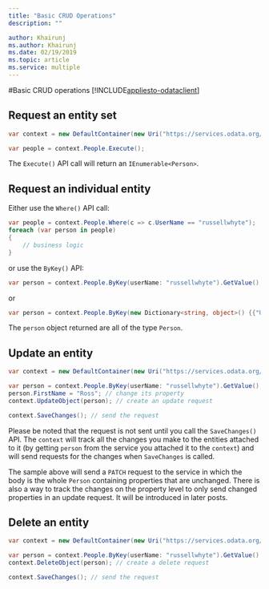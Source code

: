 ```yaml
---
title: "Basic CRUD Operations"
description: ""

author: Khairunj
ms.author: Khairunj
ms.date: 02/19/2019
ms.topic: article
ms.service: multiple
---
```

#Basic CRUD operations
[!INCLUDE[appliesto-odataclient](../../../includes/appliesto-odataclient-v6)]

## Request an entity set

```csharp
var context = new DefaultContainer(new Uri("https://services.odata.org/v4/(S(lqbvtwide0ngdev54adgc0lu))/TripPinServiceRW/"));

var people = context.People.Execute();
```

The `Execute()` API call will return an `IEnumerable<Person>`.

## Request an individual entity

Either use the `Where()` API call:

``` csharp
var people = context.People.Where(c => c.UserName == "russellwhyte");
foreach (var person in people)
{
    // business logic
}
```

or use the `ByKey()` API:

``` csharp
var person = context.People.ByKey(userName: "russellwhyte").GetValue();
```

or

``` csharp
var person = context.People.ByKey(new Dictionary<string, object>() {{"UserName", "russellwhyte"}}).GetValue();
```

The `person` object returned are all of the type `Person`.

## Update an entity

``` csharp
var context = new DefaultContainer(new Uri("https://services.odata.org/v4/(S(lqbvtwide0ngdev54adgc0lu))/TripPinServiceRW/"));

var person = context.People.ByKey(userName: "russellwhyte").GetValue(); // get an entity
person.FirstName = "Ross"; // change its property
context.UpdateObject(person); // create an update request

context.SaveChanges(); // send the request
```

Please be noted that the request is not sent until you call the `SaveChanges()` API. The `context` will track all the changes you make to the entities attached to it (by getting `person` from the service you attached it to the `context`) and will send requests for the changes when `SaveChanges` is called.

The sample above will send a `PATCH` request to the service in which the body is the whole `Person` containing properties that are unchanged. There is also a way to track the changes on the property level to only send changed properties in an update request. It will be introduced in later posts.

## Delete an entity

``` csharp
var context = new DefaultContainer(new Uri("https://services.odata.org/v4/(S(lqbvtwide0ngdev54adgc0lu))/TripPinServiceRW/"));

var person = context.People.ByKey(userName: "russellwhyte").GetValue(); // get an entity
context.DeleteObject(person); // create a delete request

context.SaveChanges(); // send the request
```